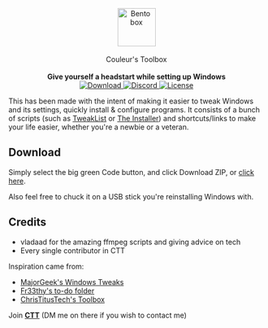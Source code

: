 <p align="center">
<img align=center src="https://emojipedia-us.s3.dualstack.us-west-1.amazonaws.com/thumbs/240/facebook/327/bento-box_1f371.png" alt="Bento box" width="75" />
</br>
</br>
Couleur's Toolbox
</br>
</br>
<strong>Give yourself a headstart while setting up Windows</strong>
</br>
    <a href="https://github.com/couleurm/couleurstoolbox/archive/refs/heads/main.zip">
    <img src="https://img.shields.io/badge/Download-%20ZIP-green&?style=for-the-badge" alt="Download" />
    <a href="https://discord.com/invite/aPVMJy78Pa">
    <img src="https://img.shields.io/discord/774315187183288411?color=7389D8&labelColor=6A7EC2&label=Discord&logo=discord&logoColor=white&style=for-the-badge" alt="Discord" />
</a>
    <a href="https://github.com/couleurm/couleurstoolbox/blob/master/LICENSE.md">
    <img src="https://img.shields.io/github/license/couleurm/couleurstoolbox.svg?style=for-the-badge" alt="License" />
</a>
</p>

This has been made with the intent of making it easier to tweak Windows and its settings, quickly install & configure programs. It consists of a bunch of scripts (such as [TweakList](https://github.com/couleur-tweak-tips/TweakList) or [The Installer](https://github.com/couleur-tweak-tips/the-installer)) and shortcuts/links to make your life easier, whether you're a newbie or a veteran.

## Download

Simply select the big green Code button, and click Download ZIP, or [click here](https://github.com/couleurm/couleurstoolbox/archive/refs/heads/main.zip).


Also feel free to chuck it on a USB stick you're reinstalling Windows with.


## Credits

- vladaad for the amazing ffmpeg scripts and giving advice on tech
- Every single contributor in CTT

Inspiration came from:

- [MajorGeek's Windows Tweaks](https://github.com/MajorGeek/MajorGeeks-Windows-Tweaks)
- [Fr33thy's to-do folder](https://drive.google.com/drive/folders/1ocl1dZpyeRjgNGpmEIA-Ay4BJ8Jex_l1)
- [ChrisTitusTech's Toolbox](https://github.com/ChrisTitusTech/win10script)

Join [**CTT**](https://dsc.gg/ctt) (DM me on there if you wish to contact me)
